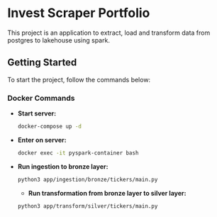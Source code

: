 
# Invest Scraper Portfolio

This project is an application to extract, load and transform data from postgres to lakehouse using spark.

## Getting Started

To start the project, follow the commands below:

### Docker Commands

- **Start server:**
  ```bash
  docker-compose up -d 
  ```

- **Enter on server:**
  ```bash
  docker exec -it pyspark-container bash
  ```

- **Run ingestion to bronze layer:**
  ```bash
  python3 app/ingestion/bronze/tickers/main.py
  ```

  - **Run transformation from bronze layer to silver layer:**
  ```bash
  python3 app/transform/silver/tickers/main.py
  ```

